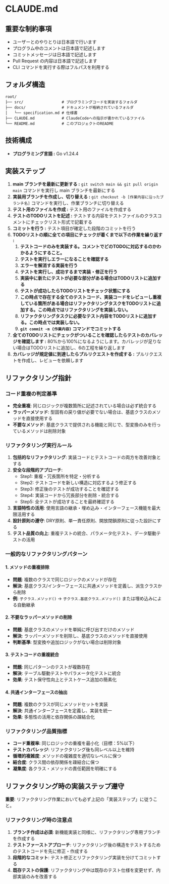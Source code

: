 # CLAUDE.md

## 重要な制約事項

- ユーザーとのやりとりは日本語で行います
- プログラム中のコメントは日本語で記述します
- コミットメッセージは日本語で記述します
- Pull Request の内容は日本語で記述します
- CLI コマンドを実行する際はフルパスを利用する

## フォルダ構造

```text
root/
├── src/                 # プログラミングコードを実装するフォルダ
├── docs/                # ドキュメントが格納されているフォルダ
│   └── specification.md # 仕様書
├── CLAUDE.md            # ClaudeCodeへの指示が書かれているファイル
└── README.md            # このプロジェクトのREADME
```

## 技術構成

- **プログラミング言語 :** Go v1.24.4

## 実装ステップ

1. **main ブランチを最新に更新する :** `git switch main && git pull origin main` コマンドを実行し main ブランチを最新にする
2. **実装用ブランチを作成し、切り替える :** `git checkout -b [作業内容に沿ったブランチ名]` コマンドを実行し、作業ブランチに切り替える
3. **テスト用のファイルを作成 :** テスト用のファイルを作成する
4. **テストのTODOリストを記述 :** テストする内容をテストファイルのクラスコメントにチェックリスト形式で記載する
5. **コミットを行う :** テスト項目が確定した段階のコミットを行う
6. **TODOリストの順に全ての項目にチェックが着くまで以下の作業を繰り返す :**
     1. **テストコードのみを実装する。コメントでどのTODOに対応するのかわかるようにすること。**
     2. **テストを実行しエラーになることを確認する**
     3. **エラーを解消する実装を行う**
     4. **テストを実行し、成功するまで実装・修正を行う**
     5. **実装中に新たにテストが必要な部分がある場合はTODOリストに追加する**
     6. **テストが成功したらTODOリストをチェック状態にする**
     7. **この時点で存在する全てのテストコード、実装コードをレビューし重複している箇所がある場合はリファクタリングタスクをTODOリストに追加する。この時点ではリファクタリングを実装しない。**
     8. **リファクタリングタスクに必要なテスト内容をTODOリストに追加する。この時点では実装しない。**
     9. **`git commit -m {作業内容}` コマンドでコミットする**
7. **全てのTODOリストにチェックがついることを確認したらテストのカバレッジを確認します :** 80%から100%になるようにします。カバレッジが足りない場合はTODOリストに追加し、6の工程を繰り返します
8. **カバレッジが規定値に到達したらプルリクエストを作成する :** プルリクエストを作成し、レビューを依頼します

## リファクタリング指針

### コード重複の判定基準
- **完全重複**: 同じロジックが複数箇所に記述されている場合は必ず統合する
- **ラッパーメソッド**: 型固有の戻り値が必要でない場合は、基底クラスのメソッドを直接使用する
- **不要なメソッド**: 基底クラスで提供される機能と同じで、型変換のみを行っているメソッドは削除対象

### リファクタリング実行ルール
1. **包括的なリファクタリング**: 実装コードとテストコードの両方を改善対象とする
2. **安全な段階的アプローチ**:
   - Step1: 重複・冗長箇所を特定・分析する
   - Step2: テストコードを新しい構造に対応するよう修正する
   - Step3: 修正後のテストが成功することを確認する
   - Step4: 実装コードから冗長部分を削除・統合する
   - Step5: 全テストが成功することを最終確認する
3. **言語特性の活用**: 使用言語の継承・埋め込み・インターフェース機能を最大限活用する
4. **設計原則の遵守**: DRY原則、単一責任原則、開放閉鎖原則に従った設計にする
5. **テスト品質の向上**: 重複テストの統合、パラメータ化テスト、データ駆動テストの活用

### 一般的なリファクタリングパターン

#### 1. **メソッドの重複排除**
- **問題**: 複数のクラスで同じロジックのメソッドが存在
- **解決**: 基底クラス/インターフェースに共通メソッドを定義し、派生クラスから削除
- **例**: `子クラス.メソッド()` → `子クラス.基底クラス.メソッド()` または埋め込みによる自動継承

#### 2. **不要なラッパーメソッドの削除**
- **問題**: 基底クラスのメソッドを単純に呼び出すだけのメソッド
- **解決**: ラッパーメソッドを削除し、基底クラスのメソッドを直接使用
- **判断基準**: 型変換や追加ロジックがない場合は削除対象

#### 3. **テストコードの重複統合**
- **問題**: 同じパターンのテストが複数存在
- **解決**: テーブル駆動テストやパラメータ化テストに統合
- **効果**: テスト保守性向上とテストケース追加の簡素化

#### 4. **共通インターフェースの抽出**
- **問題**: 複数のクラスが同じメソッドセットを実装
- **解決**: 共通インターフェースを定義し、実装を統一
- **効果**: 多態性の活用と依存関係の疎結合化

### リファクタリング品質指標
- **コード重複率**: 同じロジックの重複を最小化（目標：5%以下）
- **テストカバレッジ**: リファクタリング後も同レベル以上を維持
- **循環的複雑度**: メソッドの複雑度を適切なレベルに保つ
- **結合度**: クラス間の依存関係を疎結合に保つ
- **凝集度**: 各クラス・メソッドの責任範囲を明確にする

## リファクタリング時の実装ステップ遵守

**重要**: リファクタリング作業においても必ず上記の「実装ステップ」に従うこと。

### リファクタリング時の注意点
1. **ブランチ作成は必須**: 新機能実装と同様に、リファクタリング専用ブランチを作成する
2. **テストファーストアプローチ**: リファクタリング後の構造をテストするためのテストコードを先に修正・作成する
3. **段階的なコミット**: テスト修正とリファクタリング実装を分けてコミットする
4. **既存テストの保護**: リファクタリング中は既存のテスト仕様を変更せず、内部実装のみを改善する

